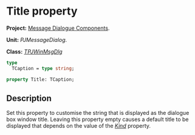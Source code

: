 # Title property

**Project:** [Message Dialogue Components](../API.md).

**Unit:** _PJMessageDialog_.

**Class:** _[TPJWinMsgDlg](./TPJWinMsgDlg.md)_

```pascal
type
  TCaption = type string;

property Title: TCaption;
```

## Description

Set this property to customise the string that is displayed as the dialogue box window title. Leaving this property empty causes a default title to be displayed that depends on the value of the _[Kind](./TPJWinMsgDlg-Kind.md)_ property.
